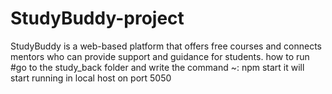 # StudyBuddy-project
StudyBuddy is a web-based platform that offers free courses and
connects mentors who can provide support and guidance for students.
how to run 
#go to the study_back folder and write  the command ~: npm start it will start running in local host on port 5050


